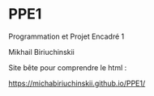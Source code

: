 # PPE1

Programmation et Projet Encadré 1

Mikhail Biriuchinskii

Site bête pour comprendre le html :

https://michabiriuchinskii.github.io/PPE1/
